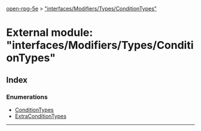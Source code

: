 [open-rpg-5e](../README.md) > ["interfaces/Modifiers/Types/ConditionTypes"](../modules/_interfaces_modifiers_types_conditiontypes_.md)

# External module: "interfaces/Modifiers/Types/ConditionTypes"

## Index

### Enumerations

* [ConditionTypes](../enums/_interfaces_modifiers_types_conditiontypes_.conditiontypes.md)
* [ExtraConditionTypes](../enums/_interfaces_modifiers_types_conditiontypes_.extraconditiontypes.md)

---


